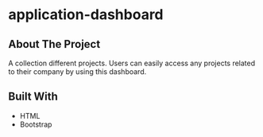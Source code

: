 # application-dashboard

## About The Project

A collection different projects. Users can easily access any projects related to their company by using this dashboard.

## Built With

- HTML
- Bootstrap
